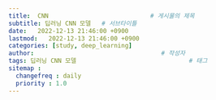 ```yaml
---
title:  CNN                            # 게시물의 제목
subtitle: 딥러닝 CNN 모델   # 서브타이틀
date:   2022-12-13 21:46:00 +0900
lastmod:   2022-12-13 21:46:00 +0900
categories: [study, deep_learning]
author:                                   # 작성자
tags: 딥러닝 CNN 모델                               # 태그
sitemap :
  changefreq : daily
  priority : 1.0
---
```

<!--postNo: 20221213_001-->